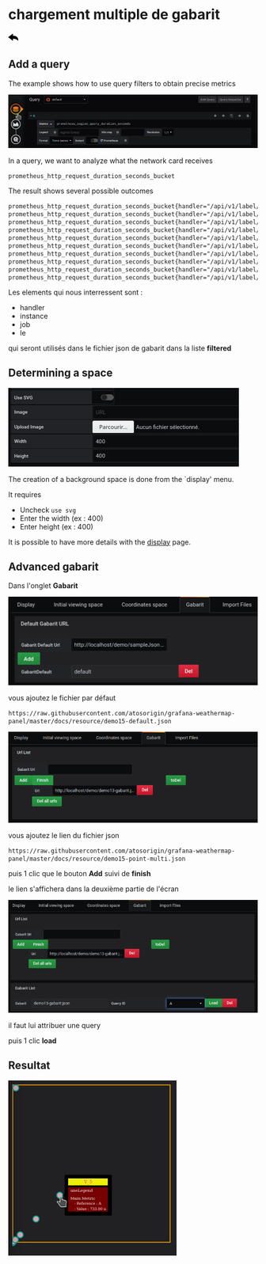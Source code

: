 # chargement multiple de gabarit

[![](../../screenshots/other/Go-back.png)](README.md)

## Add a query

The example shows how to use query filters to obtain precise metrics

![fileselect background](../../screenshots/demo/tutorial14/query.jpg)

In a query, we want to analyze what the network card receives

```
prometheus_http_request_duration_seconds_bucket
```

The result shows several possible outcomes

```
prometheus_http_request_duration_seconds_bucket{handler="/api/v1/label/:name/values",instance="localhost:9090",job="prometheus",le="+Inf"}
prometheus_http_request_duration_seconds_bucket{handler="/api/v1/label/:name/values",instance="localhost:9090",job="prometheus",le="0.1"}
prometheus_http_request_duration_seconds_bucket{handler="/api/v1/label/:name/values",instance="localhost:9090",job="prometheus",le="0.2"}
prometheus_http_request_duration_seconds_bucket{handler="/api/v1/label/:name/values",instance="localhost:9090",job="prometheus",le="0.4"}
prometheus_http_request_duration_seconds_bucket{handler="/api/v1/label/:name/values",instance="localhost:9090",job="prometheus",le="1"}
prometheus_http_request_duration_seconds_bucket{handler="/api/v1/label/:name/values",instance="localhost:9090",job="prometheus",le="120"}
prometheus_http_request_duration_seconds_bucket{handler="/api/v1/label/:name/values",instance="localhost:9090",job="prometheus",le="20"}
prometheus_http_request_duration_seconds_bucket{handler="/api/v1/label/:name/values",instance="localhost:9090",job="prometheus",le="3"}
prometheus_http_request_duration_seconds_bucket{handler="/api/v1/label/:name/values",instance="localhost:9090",job="prometheus",le="60"}
prometheus_http_request_duration_seconds_bucket{handler="/api/v1/label/:name/values",instance="localhost:9090",job="prometheus",le="8"}

```

Les elements qui nous interressent sont :

- handler
- instance
- job
- le

qui seront utilisés dans le fichier json de gabarit dans la liste **filtered**

## Determining a space

![step 02](../../screenshots/demo/tutorial13/display.png)

The creation of a background space is done from the `display' menu.

It requires

- Uncheck `use svg`
- Enter the width (ex : 400)
- Enter height (ex : 400)

It is possible to have more details with the [display](../editor/display.md) page.


## Advanced gabarit

Dans l'onglet **Gabarit**

![](../../screenshots/demo/tutorial14/demo14-0.png)

vous ajoutez le fichier par défaut

```
https://raw.githubusercontent.com/atosorigin/grafana-weathermap-panel/master/docs/resource/demo15-default.json

```


![](../../screenshots/demo/tutorial14/demo14-1.png)

vous ajoutez le lien du fichier json

```
https://raw.githubusercontent.com/atosorigin/grafana-weathermap-panel/master/docs/resource/demo15-point-multi.json

```

puis 1 clic que le bouton **Add** suivi de **finish**

le lien s'affichera dans la deuxième partie de l'écran

![](../../screenshots/demo/tutorial14/demo14-2.png)

il faut lui attribuer une query

puis 1 clic **load**

## Resultat

![](../../screenshots/demo/tutorial15/result.png)
